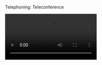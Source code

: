 Telephoning: Teleconference

<Video src="./TE3_700V.mp4" />

> [PRESENTER] Teleconferencing allows business to be done by anyone, anytime, anywhere in the world.
> [MESSAGE 1] Hi, this is Mark. Just calling to confirm that I'm ready for the teleconference. Speak to you a-a-at... 6.30 a.m. Rio de Janeiro time. Bye.
> [MESSAGE 2] Hello, Clark here. This is to confirm that I will be available for the teleconference. It will be 17:30 here in Shanghai. Our clients have provided an office and set up the equipment. 
> [PA] Ned, are you ready? The teleconference is in thirty minutes.
> [IT GUY] Relax! I just have to set up the CODEC unit that transmits the compressed audio via ISDN, then connect the different sites using a bridge, go in through TANDBERG and link up the monitor...with the rest of the world. 
> [PA:] Perfect!
> [IT GUY] Quite easy, really.
> [CHAIRMAN] Good morning, Mark. I'm hoping you can hear me.
> [YOUNG EXEC] I can hear you loud and clear.
> [CHAIRMAN] Good afternoon, Clark. Can you hear me?
> [GM] Yes, I can. The reception is... excellent.
> [CHAIRMAN] Okay, let's get down to business. Did you both receive the email with the attached agenda?
> [YOUNG EXEC] Yes, sir.
> [GM] Yes, I did.
> [CHAIRMAN] Good. So, I'll be brief. The initial feedback on the design of the 'Manbag' has been mixed. Mark, you take the floor first on this one. What have you found out in Rio?
> [YOUNG EXEC] Well, the sales teams here said that the response has not been favorable...
> [GM] But if I could interject. The Asian market seems to like this design.
> [YOUNG EXEC] Sorry to interrupt, Clark, but 82 percent of the Brazilian market said they don't like the design because...
> [CHAIRMAN] Clark, can you please turn your microphone off when you're not speaking? Mark, you were saying?
> [YOUNG EXEC] Thank you, Mr. Henriksson. As I was saying, 82 percent of the Brazilian market said they don't like the design because...
> [CHAIRMAN] Ned! Ned! We have a problem!
> [PRESENTER] Teleconferencing can be tricky. It's important to have a clear agenda, and for every participant to have a copy of it.
> [CHAIRMAN] Did you both receive the email with the attached agenda?
> [YOUNG EXEC] Yes, sir.
> [GM]  Yes, I did.
> [PRESENTER] The chairperson then has to make sure no one has any technical problems and is introduced to each other.
> [CHAIRMAN] Good morning Mark. I'm hoping you can hear me.
> [YOUNG EXEC] I can hear you loud and clear.
> [PRESENTER] The chairperson then has to lead the attendees through the conference, making sure everyone has a turn.
> [CHAIRMAN] Mark, you take the floor first on this one. What have you found out in Rio?
> [PRESENTER] The chairperson also has to deal with other issues, such as people talking at the same time and background noise.
>  [YOUNG EXEC] Sorry to interrupt, Clark, but 82 percent of the Brazilian market said they don't like the design because...
> [CHAIRMAN] Clark, can you please turn your microphone off when you're not speaking?
>  [CHAIRMAN] We have a problem!

## Taking part in a conference call

### Vocabulary: Opening an online meeting

**Opening an online meeting**

There are usually several people involved in online meetings, so you should check to make sure everyone is connected before starting the meeting. Use these phrases to ask for and confirm the presence of the participants.

- **Do we have** Darius with us?
- **Are you there**, Teddy?
- **We have** Darius, from London.
- Jane **is joining us** from Shanghai.

Since online meetings take place over the internet, you'll also need to consider the quality of the connection.

- Can you hear me?
- I can hear you, loud and clear.
- How's the connection?    
- The connection is a bit slow today.

### Expression: Chairing an online meeting

**Chairing an online meeting**

You'll need to use certain expressions when leading a group of people in an online meeting. Here are some phrases you can use to give structure to the meeting.

- I'll quickly **run through the agenda**.
- Jane, **we'll start with you**.

You can use the following phrases to ask for feedback from the participants.

- Is that clear?
- Any questions so far?
- What do you think?
- **How about** the UK markets?

You may need to politely stop someone from talking.

- **I'm sorry to interrupt, but** we have a lot to get through today.

### Expression: Dealing with technical issues

**Technical issues**

Technical issues can be common during an online meeting. Below are some expressions to point out that there's a problem. Note that when the connection is **lagging**, the listener may hear a sentence a few seconds after the speaker said it.

- You're breaking up.
- The connection is quite bad today.
- There's quite a bit of background noise.
- The connection seems to be lagging.

Following are some expressions for attempting to fix the problem. Note that when you **mute** your microphone, the other side of the connection won't hear what you say.

- Can you mute your microphone?
- Let's all hang up and I'll start the call again.
- I'll bring Jane back into the call.

## Cold calling

### Expression: Opening a cold call

**Conducting a cold call**

When you start a cold call, you can use the highlighted phrase to identify yourself.

- **This is** Jay Hamilton, **calling on behalf of** CityTech.

When you start a cold call, you can use the highlighted phrase to identify yourself.

- **I was wondering if you had a moment to talk about** a new water cooler system.
- **I'm calling because** I understand your company is interested in our services.

It's also useful to let the other person know that the call will be short.

- I'll try to be brief.
- It'll only take five minutes of your time.

The following phrases help you get information that you need.

- **Could you tell me** about the current system you're using?
- **Let me ask you**: when was the last time your system had an upgrade?

On many occasions, a cold call may not be successful, perhaps because the other person is too busy to talk. You can acknowledge the situation, thank the other person for their time, and say that you'll call back.

- **I understand**, ma'am.
- Sorry for the inconvenience.
- **I'll call back** at a later date.
- Thank you for your time.

:::
This is Matthew Price, calling on behalf of Cool Coolers.

I was wondering if you had a moment to talk about your water coolers.

I understand you're very busy, so I'll try to be brief . First of all, could you tell me about your current arrangement? Who supplies the water coolers at Fast Solutions?

And let me ask you a question: how often do they bring fresh water and collect the old containers?
:::

### Expression: Making a sales pitch

**Making a sales pitch**

It's important to engage your potential customer during the call. Offer your services in the form of questions to keep them involved.

- **What if I could** guarantee reliable delivery?     
- **How about if I** offered you one month free?
- **What would you say if** I could promise the freshest water?

It's also important to clarify your potential customer's needs and problems by summarizing what they said.

- **So what you're saying is that** reliable delivery is important to you.
- **If I understand you correctly**, you think you're paying too much already.
- **You mean that** their water isn't always fresh?

:::
A: Hi, I'm calling on behalf of Everyday Chefs, a catering company. Let me ask you something: does your company provide a breakfast service?

B: No, not at the moment. We did before, but the staff complained about the food.

A: I see. So if I understand you correctly, the food wasn't very good?

B: It tasted like airline food.

A: That's a common complaint. But what if I said that some services offer delicious, organic and healthy food at a competitive price?

B: Please, tell me more.

A: We're new to the market, and to establish ourselves, we're offering our premium services at a lower price than usual. Do you think meals are important to workplace morale?

B: I'm not sure, honestly.

A: What would you think if I told you that free meals result in a 20% boost in employee satisfaction?

B: That sounds substantial.

A: How about if we meet in person to discuss some meal plans?

B: Sure, let's set something up.
:::

### Expression: Closing a cold call

**Closing a cold call**

The customer is likely to raise objections during a cold call. Here are some ways to deal with those objections.

- **I assure you that** the demonstration will be quick.
- The demonstration **will change the way you think about** drinking water.
- **I understand your concern, but** I'm sure it'll be time well spent.

End a successful cold call on a positive note by saying something other than the standard goodbye.

- I look forward to meeting you.
- I'm glad we could work something out.
- I think this will be of great benefit to your company.

## Being interviewed over the phone

### Expression: Responding to preliminary questions

**Preliminary questions**

During a phone interview, the interviewer usually states the purpose of the call.

- **I'm calling regarding your application** for the position of sales manager.
- **I'd like to ask you some questions** regarding your application.

The interviewer may ask whether you're free to talk.

- **Is this convenient**, or should I call back at another time?
- **I don't want to take up too much of your time** today.

Be ready for questions that the interviewer will ask about your resume.

- **Can you tell me something about** your experience at your last job?
- Can you give me an idea as to the scope of your last position?

:::
1. Hello, Lucas. I'm **calling regarding** your application for the position as chief in-house designer for Urban Legend.

2. If it's okay with you, **I'd like to ask you** some questions regarding your application. **Is this convenient**, or should I call back at another time?

3. That's great. So, I don't want to **take up too much** of your time today. I would just like to ask you some questions regarding your resume. I'd also like to ask for more deta

4. So, let's get started. Can you **give me an idea** as to the scope of your last position? I see you were chief cutter for Wild Cat Fashion. Can you tell me something about that?
:::

### Expression: Selling yourself

**Answering interview questions**

There are several questions that are very common in interviews.

- What would you say are your greatest strengths?
- **What can you tell me about** your experience with your previous company?
- **What has been your biggest challenge** so far?
- **How long were you with** them?
- How did you find that experience?
- Do you have any questions for me?

Be ready to answer them in a way that makes you look good, but try to avoid sounding arrogant or overconfident. You can use with and for to describe how long you have worked in a company or team.

- **I was with** Wild Cat Fashion **for** four years.

You can use these highlighted phrases to talk about what you felt and learned in a job.

- **At first, I found it** very stressful.
- **While working as** a team leader, **I learned about** how to deal with tight deadlines.

These highlighted phrases are useful for describing your strengths and your aspirations.

- **I am willing to** learn and listen.
- **I want to continue developing** both **as** a designer and as a leader.

:::
Interviewer: What can you tell me about your experience with your previous company?

Interviewee: I was with them  for seven years.

Interviewer: Right, and how did you find that experience?

Interviewee: Well, at first I found it stressful, but I quickly adapted . While working as the assistant manager, I learned a lot about how to manage a team and communicate efficiently. And now I want to continue developing as a strong leader in a more challenging and exciting environment.

Interviewer: I see. And what would you say are your greatest strengths ?

Interviewee: Well, I am always willing to listen and learn. And …
:::

### Function: Concluding the interview positively

**Concluding the interview**

If you're lucky enough to get a job offer, the interviewer might say some positive things to start the relationship between you and the company.

- You'll fit in with our team perfectly.
- We'd like to offer you the position.
- You're going to be a huge asset to our company.

It's important for you to sound surprised, grateful, and optimistic about your future with the company.

- That's great to hear!
- I've always been a great admirer of your company.
- It's great to be on board.
- When do I start?

:::
Interviewer: I'm pleased to say that we'd like to offer you a position at our company. We think you'll be a great fit for our team.

Interviewee: That's great to hear ! I've always been a great admirer of your company.

Interviewer: You're going to be a huge asset to our company.

Interviewee: When do I start ?
:::
